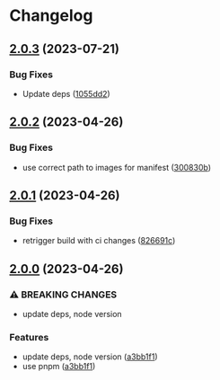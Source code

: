 # Changelog

## [2.0.3](https://github.com/rafistrauss/jsdoc-generator/compare/v2.0.2...v2.0.3) (2023-07-21)


### Bug Fixes

* Update deps ([1055dd2](https://github.com/rafistrauss/jsdoc-generator/commit/1055dd23f0a1391ccab73266f56ea6af08122b56))

## [2.0.2](https://github.com/rafistrauss/jsdoc-generator/compare/v2.0.1...v2.0.2) (2023-04-26)


### Bug Fixes

* use correct path to images for manifest ([300830b](https://github.com/rafistrauss/jsdoc-generator/commit/300830bbe6f0fe913595ae6a74eb1b3f9044b902))

## [2.0.1](https://github.com/rafistrauss/jsdoc-generator/compare/v2.0.0...v2.0.1) (2023-04-26)


### Bug Fixes

* retrigger build with ci changes ([826691c](https://github.com/rafistrauss/jsdoc-generator/commit/826691c6b0f77e8113a35cd8de10becfbb0a0b0b))

## [2.0.0](https://github.com/rafistrauss/jsdoc-generator/compare/v1.5.0...v2.0.0) (2023-04-26)


### ⚠ BREAKING CHANGES

* update deps, node version

### Features

* update deps, node version ([a3bb1f1](https://github.com/rafistrauss/jsdoc-generator/commit/a3bb1f1fa56a0610f4fd43d932750bd02be6ae08))
* use pnpm ([a3bb1f1](https://github.com/rafistrauss/jsdoc-generator/commit/a3bb1f1fa56a0610f4fd43d932750bd02be6ae08))

